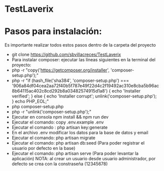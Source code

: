 # TestLaverix
 # Pasos para instalación:
 Es importante realizar todos estos pasos dentro de la carpeta del proyecto
 * git clone https://github.com/sbvillacreces/TestLaverix
 * Para instalar composer: ejecutar las líneas siguientes en la terminal del proyecto:
 * php -r "copy('https://getcomposer.org/installer', 'composer-setup.php');"
* php -r "if (hash_file('sha384', 'composer-setup.php') === '906a84df04cea2aa72f40b5f787e49f22d4c2f19492ac310e8cba5b96ac8b64115ac402c8cd292b8a03482574915d1a8') { echo 'Installer verified'; } else { echo 'Installer corrupt'; unlink('composer-setup.php'); } echo PHP_EOL;"
* php composer-setup.php
* php -r "unlink('composer-setup.php');"
 * Ejecutar en consola npm install && npm run dev
 * Ejecutar el comando: copy .env.example .env
 * Ejecutar el comando : php artisan key:generate
 * En el archivo .env modificar los datos para la base de datos y email
 * Ejecutar el comando: php artisan migrate
 * Ejecutar el comando: php artisan db:seed (Para poder registrar el usuario por defecto en la base)
 * Ejecutar el comando: php artisan serve (Para poder levantar la aplicación)
 NOTA: al crear un usuario desde usuario administrador, por defecto se crea con la constraseña (12345678)
